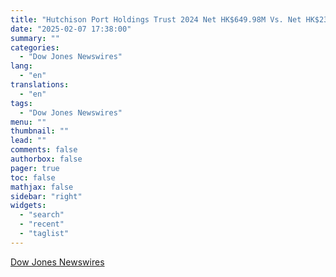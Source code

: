 ```yaml
---
title: "Hutchison Port Holdings Trust 2024 Net HK$649.98M Vs. Net HK$233.46M >NS8U.SG"
date: "2025-02-07 17:38:00"
summary: ""
categories:
  - "Dow Jones Newswires"
lang:
  - "en"
translations:
  - "en"
tags:
  - "Dow Jones Newswires"
menu: ""
thumbnail: ""
lead: ""
comments: false
authorbox: false
pager: true
toc: false
mathjax: false
sidebar: "right"
widgets:
  - "search"
  - "recent"
  - "taglist"
---
```




[Dow Jones Newswires](https://www.tradingview.com/news/DJN_DN20250207003764_20250207003777:0/)
